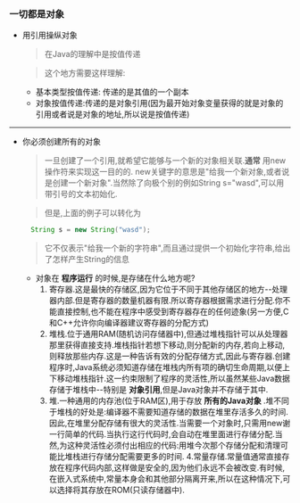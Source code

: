 ### 一切都是对象
+ 用引用操纵对象
  > 在Java的理解中是按值传递

  >这个地方需要这样理解:
  + 基本类型按值传递:
      传递的是其值的一个副本
  + 对象按值传递:传递的是对象引用(因为最开始对象变量获得的就是对象的引用或者说是对象的地址,所以说是按值传递)

***
+ 你必须创建所有的对象
  > 一旦创建了一个引用,就希望它能够与一个新的对象相关联.**通常** 用new操作符来实现这一目的的. new关键字的意思是"给我一个新对象,或者说是创建一个新对象".当然除了向极个别的例如String s="wasd",可以用带引号的文本初始化.

  > 但是,上面的例子可以转化为

    ```Java  
      String s = new String("wasd");
    ```
  >  它不仅表示"给我一个新的字符串",而且通过提供一个初始化字符串,给出了怎样产生String的信息

  - 对象在 **程序运行** 的时候,是存储在什么地方呢?
    1. 寄存器.这是最快的存储区,因为它位于不同于其他存储区的地方--处理器内部.但是寄存器的数量机器有限.所以寄存器根据需求进行分配.你不能直接控制,也不能在程序中感受到寄存器存在的任何迹象(另一方便,C和C++允许你向编译器建议寄存器的分配方式)
    2. 堆栈.位于通用RAM(随机访问存储器中),但通过堆栈指针可以从处理器那里获得直接支持.堆栈指针若想下移动,则分配新的内存,若向上移动,则释放那些内存.这是一种告诉有效的分配存储方式,因此与寄存器.创建程序时,Java系统必须知道存储在堆栈内所有项的确切生命周期,以便上下移动堆栈指针.这一约束限制了程序的灵活性,所以虽然某些Java数据存储于堆栈中--特别是 **对象引用**,但是Java对象并不存储于其中.
    3. 堆.一种通用的内存池(位于RAM区),用于存放 **所有的Java对象** .堆不同于堆栈的好处是:编译器不需要知道存储的数据在堆里存活多久的时间.因此,在堆里分配存储有很大的灵活性.当需要一个对象时,只需用new谢一行简单的代码.当执行这行代码时,会自动在堆里面进行存储分配.当然,为这种灵活性必须付出相应的代码:用堆今次那个存储分配和清理可能比堆栈进行存储分配需要更多的时间.
    4.常量存储.常量值通常直接存放在程序代码内部,这样做是安全的,因为他们永远不会被改变.有时候,在嵌入式系统中,常量本身会和其他部分隔离开来,所以在这种情况下,可以选择将其存放在ROM(只读存储器中).
